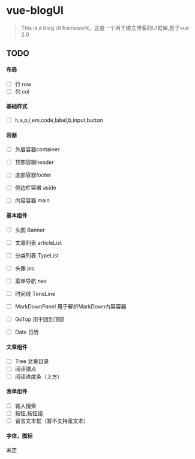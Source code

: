 # vue-blogUI

> This is a blog UI framework，这是一个用于建立博客的UI框架,基于vue 2.0


## TODO



#### 布局
- [ ] 行 row
- [ ] 列 col

#### 基础样式
- [ ] h,a,p,i,em,code,label,b,input,button

#### 容器
- [ ] 外层容器container
- [ ] 顶部容器header
- [ ] 底部容器footer
- [ ] 侧边栏容器 aside
- [ ] 内容容器 main
  

#### 基本组件
- [ ] 头图 Banner
- [ ] 文章列表 articleList
- [ ] 分类列表 TypeList
- [ ] 头像 pic
- [ ] 菜单导航 nav
- [ ] 时间线 TimeLine
- [ ] MarkDownPanel 用于解析MarkDown内容容器
- [ ] GoTop 用于回到顶部
- [ ] Date 日历


#### 文章组件
- [ ] Tree 文章目录
- [ ] 阅读锚点
- [ ] 阅读进度条（上方）

#### 表单组件
- [ ] 输入搜索
- [ ] 按钮,按钮组
- [ ] 留言文本框（暂不支持富文本）

#### 字体，图标
未定



